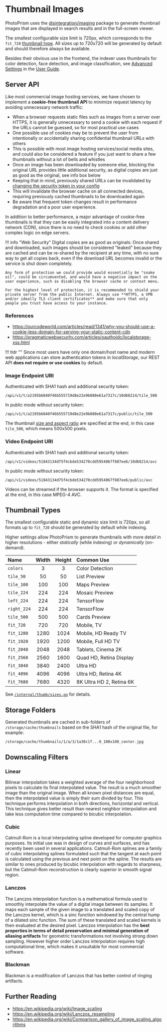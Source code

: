 # Thumbnail Images

PhotoPrism uses the [disintegration/imaging](https://github.com/disintegration/imaging) package to generate thumbnail
images that are displayed in search results and in the full-screen viewer.

The smallest configurable size limit is 720px, which corresponds to the `fit_720` [thumbnail type](#thumbnail-types).
All sizes up to 720x720 will be generated by default and should therefore always be available.

Besides their obvious use in the frontend, the indexer uses thumbnails for color detection, face detection, and
image classification, see [Advanced Settings](../../user-guide/settings/advanced.md) in the [User Guide](../../user-guide/index.md).

## Server API ##

Like most commercial image hosting services, we have chosen to implement a **cookie-free thumbnail API** to minimize request latency by avoiding unnecessary network traffic:

- When a browser requests static files such as images from a server over HTTPS, it is generally unnecessary to send a cookie with each request if the URLs cannot be guessed, so for most practical use cases
- One possible use of cookies may be to prevent the user from intentionally or accidentally sharing confidential thumbnail URLs with others
- This is possible with most image hosting services/social media sites, and could also be considered a feature if you just want to share a few thumbnails without a lot of bells and whistles
- Once an image has been downloaded by someone else, blocking the original URL provides little additional security, as digital copies are just as good as the original, see info box below
- Keeping that in mind, previously shared URLs can be invalidated by [changing the security token in your config](../../getting-started/config-options.md#url-tokens)
- This will invalidate the browser cache on all connected devices, requiring previously cached thumbnails to be downloaded again
- Be aware that frequent token changes result in performance degradation and a poor user experience.

In addition to better performance, a major advantage of cookie-free thumbnails is that they can be easily integrated into a content delivery network (CDN), since there is no need to check cookies or add other complex logic on edge servers.

!!! info "Web Security"
    Digital copies are as good as originals: Once shared and downloaded, such images should be considered "leaked" because they are cached and can be re-shared by the recipient at any time, with no sure way to get all copies back, even if the download URL becomes invalid or the service is shut down completely.

    Any form of protection we could provide would essentially be "snake oil", could be circumvented, and would have a negative impact on the user experience, such as disabling the browser cache or context menu.
  
    For the highest level of protection, it is recommended to shield your private server from the public Internet. Always use **HTTPS, a VPN and/or ideally TLS client certificates** and make sure that only people you trust have access to your instance.

### References ####

- https://ourcodeworld.com/articles/read/1341/why-you-should-use-a-cookie-less-domain-for-serving-your-static-content-cdn
- https://pragmaticwebsecurity.com/articles/oauthoidc/localstorage-xss.html

!!! tldr ""
    Since most users have only one domain/host name and modern web applications can store authentication tokens in *localStorage*, our REST API **does not require or use cookies** by default.

### Image Endpoint URI ####

Authenticated with SHA1 hash and additional security token:

```
/api/v1/t/a2195b6840f46b555719d8e22e9b080e61a7317c/10d68214/tile_500
```

In public mode without security token:

```
/api/v1/t/a2195b6840f46b555719d8e22e9b080e61a7317c/public/tile_500
```

The thumbnail [size and aspect ratio](#thumbnail-types) are specified at the end, in this case `tile_500`, which means 500x500 pixels.

### Video Endpoint URI ####

Authenticated with SHA1 hash and additional security token:

```
/api/v1/videos/51843134d75f4cbde534270cdd5954067f887ee6/10d68214/avc
```

In public mode without security token:

```
/api/v1/videos/51843134d75f4cbde534270cdd5954067f887ee6/public/avc
```

Videos can be streamed if the browser supports it. The format is specified at the end, in this case MPEG-4 AVC.

## Thumbnail Types ####

The smallest configurable static and dynamic size limit is 720px, so all formats up to `fit_720` should be generated
by default while indexing.

Higher settings allow PhotoPrism to generate thumbnails with more detail in higher resolutions - either 
*statically* (while indexing) or *dynamically* (on-demand).

| Name        | Width | Height | Common Use               |
|:------------|:-----:|:------:|:-------------------------|
| `colors`    |   3   |   3    | Color Detection          |
| `tile_50`   |  50   |   50   | List Preview             |
| `tile_100`  |  100  |  100   | Maps Preview             |
| `tile_224`  |  224  |  224   | Mosaic Preview           |
| `left_224`  |  224  |  224   | TensorFlow               |
| `right_224` |  224  |  224   | TensorFlow               |
| `tile_500`  |  500  |  500   | Cards Preview            |
| `fit_720`   |  720  |  720   | Mobile, TV               |
| `fit_1280`  | 1280  |  1024  | Mobile, HD Ready TV      |
| `fit_1920`  | 1920  |  1200  | Mobile, Full HD TV       |
| `fit_2048`  | 2048  |  2048  | Tablets, Cinema 2K       |
| `fit_2560`  | 2560  |  1600  | Quad HD, Retina Display  |
| `fit_3840`  | 3840  |  2400  | Ultra HD                 |
| `fit_4096`  | 4096  |  4096  | Ultra HD, Retina 4K      |
| `fit_7680`  | 7680  |  4320  | 8K Ultra HD 2, Retina 6K |

See [`/internal/thumb/sizes.go`](https://github.com/photoprism/photoprism/blob/develop/internal/thumb/sizes.go) for details.

## Storage Folders ##

Generated thumbnails are cached in sub-folders of `/storage/cache/thumbnails` based on the SHA1 hash of the original file,
for example:

```
/storage/cache/thumbnails/1/a/3/1a30c1f...9_100x100_center.jpg
```

## Downscaling Filters

### Linear

Bilinear interpolation takes a weighted average of the four
neighborhood pixels to calculate its final interpolated
value. The result is a much smoother image than the original
image. When all known pixel distances are equal, then the
interpolated value is simply their sum divided by four.
This technique performs interpolation in both directions,
horizontal and vertical. This technique gives better result
than nearest neighbor interpolation and take less
computation time compared to bicubic interpolation.

### Cubic

Catmull-Rom is a local interpolating spline developed for
computer graphics purposes. Its initial use was in design
of curves and surfaces, and has recently been used in
several applications. Catmull-Rom splines are a family of
cubic interpolating splines formulated such that the
tangent at each point is calculated using the previous and
next point on the spline. The results are similar to ones
produced by bicubic interpolation with regards to
sharpness, but the Catmull-Rom reconstruction is clearly
superior in smooth signal region.

### Lanczos

The Lanczos interpolation function is a mathematical formula
used to smoothly interpolate the value of a digital
image between its samples. It maps each sample of the
given image to a translated and scaled copy of the Lanczos
kernel, which is a sinc function windowed by the central
hump of a dilated sinc function. The sum of these
translated and scaled kernels is then evaluated at the
desired pixel. Lanczos interpolation has the **best
properties in terms of detail preservation and minimal
generation of aliasing artifacts** for geometric
transformations not involving strong down sampling.
However higher order Lanczos interpolation requires high
computational time, which makes it unsuitable for
most commercial software.

### Blackman

Blackman is a modification of Lanczos that has better control of ringing artifacts.

## Further Reading ##

- https://en.wikipedia.org/wiki/Image_scaling
- https://en.wikipedia.org/wiki/Lanczos_resampling
- https://en.wikipedia.org/wiki/Comparison_gallery_of_image_scaling_algorithms
